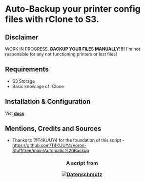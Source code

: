 # Auto-Backup your printer config files with rClone to S3.

## Disclaimer
WORK IN PROGRESS. **BACKUP YOUR FILES MANUALLY!!!!**
I´m not responsible for any not functioning printers or lost files!

## Requirements 
 * S3 Storage
 * Basic knowlage of rClone		

## Installation & Configuration

Vist **[docs](https://docs.datenschmutz.dev/docs/S3-Auto-backup)**

## Mentions, Credits and Sources
* Thanks to @T4KUUY4 for the foundation of this script - https://github.com/T4KUUY4/Voron-Stuff/tree/main/Automatic%20Backup

[^1]: Variation of the rCLone setup manual from Contabo - https://docs.contabo.com/docs/products/Object-Storage/Tools/rclone


<h3 align="center">
  <p align="center">A script from</p>
  <a href="https://docs.datenschmutz.dev/docs/S3-Auto-backup"><img src="https://docs.datenschmutz.dev/img/dmz-logo-main-350x-border.png" alt="Datenschmutz"></a>
</h3>
